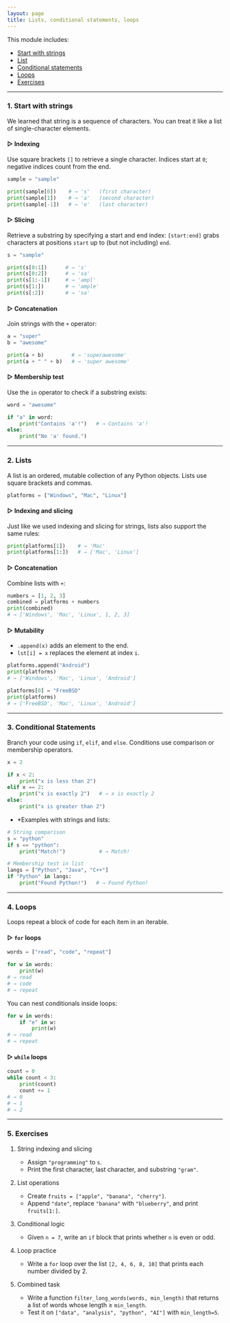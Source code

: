 ```yaml
---
layout: page
title: Lists, conditional statements, loops
---
```


This module includes:
- [Start with strings](#1-working-with-strings)
- [List](#2-lists)
- [Conditional statements](#3-conditional-statements)
- [Loops](#4-loops)
- [Exercises](5#5-exercises)
---

### 1. Start with strings

We learned that string is a sequence of characters. You can treat it like a list of single-character elements.

#### ▷ Indexing  
Use square brackets `[]` to retrieve a single character. Indices start at `0`; negative indices count from the end.

```python
sample = "sample"

print(sample[0])    # → 's'   (first character)
print(sample[1])    # → 'a'   (second character)
print(sample[-1])   # → 'e'   (last character)
````

#### ▷ Slicing

Retrieve a substring by specifying a start and end index: `[start:end]` grabs characters at positions `start` up to (but not including) `end`.

```python
s = "sample"

print(s[0:1])      # → 's'
print(s[0:2])      # → 'sa'
print(s[1:-1])     # → 'ampl'
print(s[1:])       # → 'ample'
print(s[:2])       # → 'sa'
```

#### ▷ Concatenation

Join strings with the `+` operator:

```python
a = "super"
b = "awesome"

print(a + b)         # → 'superawesome'
print(a + " " + b)   # → 'super awesome'
```

#### ▷ Membership test

Use the `in` operator to check if a substring exists:

```python
word = "awesome"

if "a" in word:
    print("Contains 'a'!")   # → Contains 'a'!
else:
    print("No 'a' found.")
```

---

### 2. Lists

A list is an ordered, mutable collection of any Python objects. Lists use square brackets and commas.

```python
platforms = ["Windows", "Mac", "Linux"]
```

#### ▷ Indexing and slicing

Just like we used indexing and slicing for strings, lists also support the same rules:

```python
print(platforms[1])    # → 'Mac'
print(platforms[1:])   # → ['Mac', 'Linux']
```

#### ▷ Concatenation

Combine lists with `+`:

```python
numbers = [1, 2, 3]
combined = platforms + numbers
print(combined)
# → ['Windows', 'Mac', 'Linux', 1, 2, 3]
```

#### ▷ Mutability

* `.append(x)` adds an element to the end.
* `lst[i] = x` replaces the element at index `i`.

```python
platforms.append("Android")
print(platforms)
# → ['Windows', 'Mac', 'Linux', 'Android']

platforms[0] = "FreeBSD"
print(platforms)
# → ['FreeBSD', 'Mac', 'Linux', 'Android']
```

---

### 3. Conditional Statements

Branch your code using `if`, `elif`, and `else`. Conditions use comparison or membership operators.

```python
x = 2

if x < 2:
    print("x is less than 2")
elif x == 2:
    print("x is exactly 2")   # → x is exactly 2
else:
    print("x is greater than 2")
```

* *Examples with strings and lists:

```python
# String comparison
s = "python"
if s == "python":
    print("Match!")           # → Match!

# Membership test in list
langs = ["Python", "Java", "C++"]
if "Python" in langs:
    print("Found Python!")   # → Found Python!
```

---

### 4. Loops

Loops repeat a block of code for each item in an iterable.

#### ▷ `for` loops

```python
words = ["read", "code", "repeat"]

for w in words:
    print(w)
# → read
# → code
# → repeat
```

You can nest conditionals inside loops:

```python
for w in words:
    if "e" in w:
        print(w)
# → read
# → repeat
```

#### ▷ `while` loops

```python
count = 0
while count < 3:
    print(count)
    count += 1
# → 0
# → 1
# → 2
```

---

### 5. Exercises

1. String indexing and slicing

   * Assign `"programming"` to `s`.
   * Print the first character, last character, and substring `"gram"`.

2. List operations

   * Create `fruits = ["apple", "banana", "cherry"]`.
   * Append `"date"`, replace `"banana"` with `"blueberry"`, and print `fruits[1:]`.

3. Conditional logic

   * Given `n = 7`, write an `if` block that prints whether `n` is even or odd.

4. Loop practice

   * Write a `for` loop over the list `[2, 4, 6, 8, 10]` that prints each number divided by 2.

5. Combined task

   * Write a function `filter_long_words(words, min_length)` that returns a list of words whose length ≥ `min_length`.
   * Test it on `["data", "analysis", "python", "AI"]` with `min_length=5`.

